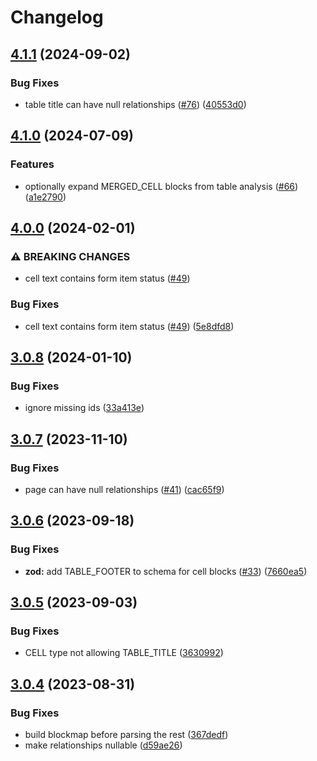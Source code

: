 # Changelog

## [4.1.1](https://github.com/ScribeLabsAI/amazon-trp-node/compare/4.1.0...4.1.1) (2024-09-02)


### Bug Fixes

* table title can have null relationships ([#76](https://github.com/ScribeLabsAI/amazon-trp-node/issues/76)) ([40553d0](https://github.com/ScribeLabsAI/amazon-trp-node/commit/40553d038b531967702de9c7a71b4947cb0bd518))

## [4.1.0](https://github.com/ScribeLabsAI/amazon-trp-node/compare/4.0.0...4.1.0) (2024-07-09)


### Features

* optionally expand MERGED_CELL blocks from table analysis ([#66](https://github.com/ScribeLabsAI/amazon-trp-node/issues/66)) ([a1e2790](https://github.com/ScribeLabsAI/amazon-trp-node/commit/a1e2790e7bbbae11533b0f56f2d0e0b3c71678b2))

## [4.0.0](https://github.com/ScribeLabsAI/amazon-trp-node/compare/3.0.8...4.0.0) (2024-02-01)


### ⚠ BREAKING CHANGES

* cell text contains form item status ([#49](https://github.com/ScribeLabsAI/amazon-trp-node/issues/49))

### Bug Fixes

* cell text contains form item status ([#49](https://github.com/ScribeLabsAI/amazon-trp-node/issues/49)) ([5e8dfd8](https://github.com/ScribeLabsAI/amazon-trp-node/commit/5e8dfd87af1506cecf8381ca2a7020bbdb989546))

## [3.0.8](https://github.com/ScribeLabsAI/amazon-trp-node/compare/3.0.7...3.0.8) (2024-01-10)


### Bug Fixes

* ignore missing ids ([33a413e](https://github.com/ScribeLabsAI/amazon-trp-node/commit/33a413e87745c877c61ba1cbfdc1f83b6bb0c9b2))

## [3.0.7](https://github.com/ScribeLabsAI/amazon-trp-node/compare/3.0.6...3.0.7) (2023-11-10)


### Bug Fixes

* page can have null relationships ([#41](https://github.com/ScribeLabsAI/amazon-trp-node/issues/41)) ([cac65f9](https://github.com/ScribeLabsAI/amazon-trp-node/commit/cac65f9b6b328c004efc283c30d186020ea2ebf2))

## [3.0.6](https://github.com/ScribeLabsAI/amazon-trp-node/compare/3.0.5...3.0.6) (2023-09-18)


### Bug Fixes

* **zod:** add TABLE_FOOTER to schema for cell blocks ([#33](https://github.com/ScribeLabsAI/amazon-trp-node/issues/33)) ([7660ea5](https://github.com/ScribeLabsAI/amazon-trp-node/commit/7660ea5da87d7bac65aedf56df0757411c8bab00))

## [3.0.5](https://github.com/ScribeLabsAI/amazon-trp-node/compare/3.0.4...3.0.5) (2023-09-03)


### Bug Fixes

* CELL type not allowing TABLE_TITLE ([3630992](https://github.com/ScribeLabsAI/amazon-trp-node/commit/3630992e8e536a9e84c46ba1d0124ed0f1c409bc))

## [3.0.4](https://github.com/ScribeLabsAI/amazon-trp-node/compare/3.0.3...3.0.4) (2023-08-31)


### Bug Fixes

* build blockmap before parsing the rest ([367dedf](https://github.com/ScribeLabsAI/amazon-trp-node/commit/367dedf246aab716176a42bc89489b5393e5fe4b))
* make relationships nullable ([d59ae26](https://github.com/ScribeLabsAI/amazon-trp-node/commit/d59ae26f01c4db759bbe4e2b55341f9bd7895344))
